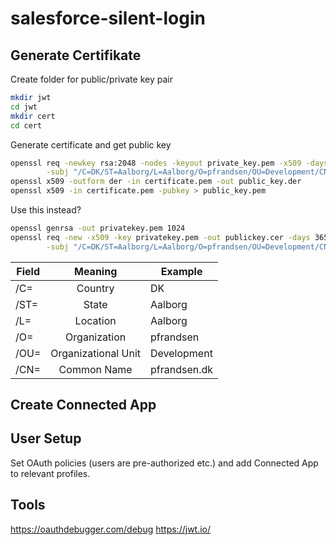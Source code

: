 # salesforce-silent-login

## Generate Certifikate

Create folder for public/private key pair
```bash
mkdir jwt
cd jwt
mkdir cert
cd cert
```

Generate certificate and get public key
```bash
openssl req -newkey rsa:2048 -nodes -keyout private_key.pem -x509 -days 365 -out certificate.pem \
        -subj "/C=DK/ST=Aalborg/L=Aalborg/O=pfrandsen/OU=Development/CN=pfrandsen.dk"
openssl x509 -outform der -in certificate.pem -out public_key.der
openssl x509 -in certificate.pem -pubkey > public_key.pem         
```

Use this instead?
```bash
openssl genrsa -out privatekey.pem 1024
openssl req -new -x509 -key privatekey.pem -out publickey.cer -days 3650 \
        -subj "/C=DK/ST=Aalborg/L=Aalborg/O=pfrandsen/OU=Development/CN=pfrandsen.dk"
```



| Field    | Meaning             | Example      |
|----------|:-------------------:|--------------|
| /C=      |  Country            | DK           |
| /ST=     |  State              | Aalborg      |
| /L=      |  Location           | Aalborg      |
| /O=      |  Organization       | pfrandsen    |
| /OU=     | Organizational Unit | Development  |
| /CN=     | Common Name         | pfrandsen.dk |

## Create Connected App

## User Setup

Set OAuth policies (users are pre-authorized etc.) and add Connected App to relevant profiles.

## Tools

https://oauthdebugger.com/debug
https://jwt.io/

